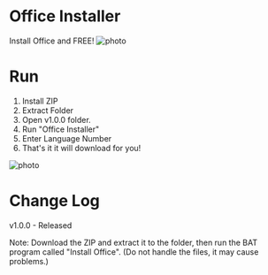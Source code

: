 # Office Installer

Install Office and FREE!
![photo](https://cdn.discordapp.com/attachments/853352174729297981/909776778141245470/download.png)

# Run
1. Install ZIP
2. Extract Folder
3. Open v1.0.0 folder.
4. Run "Office Installer"
5. Enter Language Number
6. That's it it will download for you!

![photo](https://user-images.githubusercontent.com/43515826/141777504-fa619406-8625-4b51-9491-b0df53abff4b.png)

# Change Log
 v1.0.0 - Released


Note: Download the ZIP and extract it to the folder, then run the BAT program called "Install Office". (Do not handle the files, it may cause problems.) 
